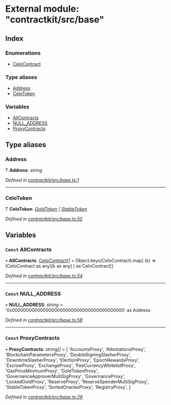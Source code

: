 # External module: "contractkit/src/base"

## Index

### Enumerations

* [CeloContract](../enums/_contractkit_src_base_.celocontract.md)

### Type aliases

* [Address](_contractkit_src_base_.md#address)
* [CeloToken](_contractkit_src_base_.md#celotoken)

### Variables

* [AllContracts](_contractkit_src_base_.md#const-allcontracts)
* [NULL_ADDRESS](_contractkit_src_base_.md#const-null_address)
* [ProxyContracts](_contractkit_src_base_.md#const-proxycontracts)

## Type aliases

###  Address

Ƭ **Address**: *string*

*Defined in [contractkit/src/base.ts:1](https://github.com/celo-org/celo-monorepo/blob/master/packages/contractkit/src/base.ts#L1)*

___

###  CeloToken

Ƭ **CeloToken**: *[GoldToken](../enums/_contractkit_src_base_.celocontract.md#goldtoken) | [StableToken](../enums/_contractkit_src_base_.celocontract.md#stabletoken)*

*Defined in [contractkit/src/base.ts:52](https://github.com/celo-org/celo-monorepo/blob/master/packages/contractkit/src/base.ts#L52)*

## Variables

### `Const` AllContracts

• **AllContracts**: *[CeloContract](../enums/_contractkit_src_base_.celocontract.md)[]* = Object.keys(CeloContract).map(
  (k) => (CeloContract as any)[k as any]
) as CeloContract[]

*Defined in [contractkit/src/base.ts:54](https://github.com/celo-org/celo-monorepo/blob/master/packages/contractkit/src/base.ts#L54)*

___

### `Const` NULL_ADDRESS

• **NULL_ADDRESS**: *string* = '0x0000000000000000000000000000000000000000' as Address

*Defined in [contractkit/src/base.ts:58](https://github.com/celo-org/celo-monorepo/blob/master/packages/contractkit/src/base.ts#L58)*

___

### `Const` ProxyContracts

• **ProxyContracts**: *string[]* = [
  'AccountsProxy',
  'AttestationsProxy',
  'BlockchainParametersProxy',
  'DoubleSigningSlasherProxy',
  'DowntimeSlasherProxy',
  'ElectionProxy',
  'EpochRewardsProxy',
  'EscrowProxy',
  'ExchangeProxy',
  'FeeCurrencyWhitelistProxy',
  'GasPriceMinimumProxy',
  'GoldTokenProxy',
  'GovernanceApproverMultiSigProxy',
  'GovernanceProxy',
  'LockedGoldProxy',
  'ReserveProxy',
  'ReserveSpenderMultiSigProxy',
  'StableTokenProxy',
  'SortedOraclesProxy',
  'RegistryProxy',
]

*Defined in [contractkit/src/base.ts:29](https://github.com/celo-org/celo-monorepo/blob/master/packages/contractkit/src/base.ts#L29)*

